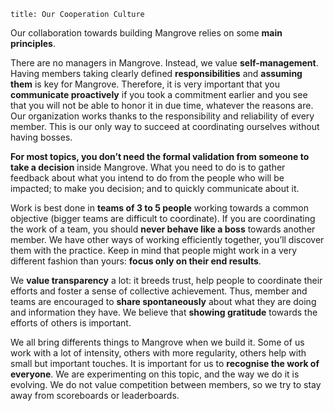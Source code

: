 ```
title: Our Cooperation Culture
```

Our collaboration towards building Mangrove relies on some **main principles**. 

There are no managers in Mangrove. Instead, we value **self-management**. Having members taking clearly defined **responsibilities** and **assuming them** is key for Mangrove. Therefore, it is very important that you **communicate proactively** if you took a commitment earlier and you see that you will not be able to honor it in due time, whatever the reasons are. Our organization works thanks to the responsibility and reliability of every member. This is our only way to succeed at coordinating ourselves without having bosses.

**For most topics, you don’t need the formal validation from someone to take a decision** inside Mangrove. What you need to do is to gather feedback about what you intend to do from the people who will be impacted; to make you decision; and to quickly communicate about it.

Work is best done in **teams of 3 to 5 people** working towards a common objective (bigger teams are difficult to coordinate). If you are coordinating the work of a team, you should **never behave like a boss** towards another member. We have other ways of working efficiently together, you’ll discover them with the practice. Keep in mind that people might work in a very different fashion than yours: **focus only on their end results**. 

We **value transparency** a lot: it breeds trust, help people to coordinate their efforts and foster a sense of collective achievement. Thus, member and teams are encouraged to **share spontaneously** about what they are doing and information they have. We believe that **showing gratitude** towards the efforts of others is important.

We all bring differents things to Mangrove when we build it. Some of us work with a lot of intensity, others with more regularity, others help with small but important touches. It is important for us to **recognise the work of everyone**. We are experimenting on this topic, and the way we do it is evolving. We do not value competition between members, so we try to stay away from scoreboards or leaderboards.
